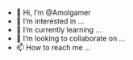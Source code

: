 - 👋 Hi, I’m @Amolgamer
- 👀 I’m interested in ...
- 🌱 I’m currently learning ...
- 💞️ I’m looking to collaborate on ...
- 📫 How to reach me ...

<!---
Amolgamer/Amolgamer is a ✨ special ✨ repository because its `README.md` (this file) appears on your GitHub profile.
You can click the Preview link to take a look at your changes.
--->
